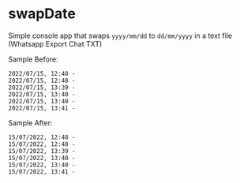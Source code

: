 # swapDate

Simple console app that swaps `yyyy/mm/dd` to `dd/mm/yyyy` in a text file (Whatsapp Export Chat TXT)


Sample Before:
```
2022/07/15, 12:48 - 
2022/07/15, 12:48 - 
2022/07/15, 13:39 - 
2022/07/15, 13:40 - 
2022/07/15, 13:40 - 
2022/07/15, 13:41 - 
```

Sample After:
```
15/07/2022, 12:48 - 
15/07/2022, 12:48 - 
15/07/2022, 13:39 - 
15/07/2022, 13:40 - 
15/07/2022, 13:40 - 
15/07/2022, 13:41 -
```
